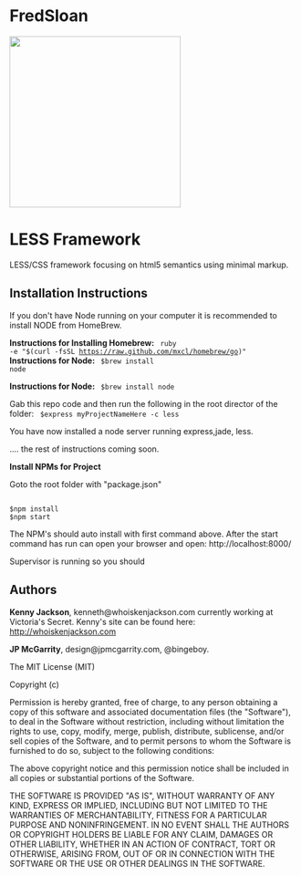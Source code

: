 FredSloan
=========

<img src="http://jpmcgarrity.com/upload/fredsloan1.jpg" width="300" height="auto">

<h1>LESS Framework</h1>

LESS/CSS framework focusing on html5 semantics using minimal markup.


<h2>Installation Instructions</h2>
If you don't have Node running on your computer it is recommended to install NODE from HomeBrew.




<strong>Instructions for Installing Homebrew: </strong>
<code>
ruby -e "$(curl -fsSL https://raw.github.com/mxcl/homebrew/go)"
</code>
<strong>Instructions for Node: </strong>
<code>
$brew install node
</code>

<strong>Instructions for Node: </strong>
<code>
$brew install node
</code>

Gab this repo code and then run the following in the root director of the folder:
<code>
$express myProjectNameHere -c less
</code>

You have now installed a node server running express,jade, less. 

.... the rest of instructions coming soon. 
  

<strong>Install NPMs for Project</strong>
<p>
	Goto the root folder with "package.json"
</p>
<code>
$npm install
$npm start
</code>

<p>
The NPM's should auto install with first command above.
After the start command has run can open your browser and open: http://localhost:8000/ 


<p>
	Supervisor is running so you should 


<h2>Authors</h2>

<p>
<strong>Kenny Jackson</strong>, kenneth@whoiskenjackson.com currently working at Victoria's Secret. Kenny's site can be found here: <a href="whoiskenjackson.com">http://whoiskenjackson.com</a>

<p>
<strong>JP McGarrity</strong>, design@jpmcgarrity.com, @bingeboy.

The MIT License (MIT)
 
Copyright (c) <year> <copyright holders>
 
Permission is hereby granted, free of charge, to any person obtaining a copy
of this software and associated documentation files (the "Software"), to deal
in the Software without restriction, including without limitation the rights
to use, copy, modify, merge, publish, distribute, sublicense, and/or sell
copies of the Software, and to permit persons to whom the Software is
furnished to do so, subject to the following conditions:
 
The above copyright notice and this permission notice shall be included in
all copies or substantial portions of the Software.
 
THE SOFTWARE IS PROVIDED "AS IS", WITHOUT WARRANTY OF ANY KIND, EXPRESS OR
IMPLIED, INCLUDING BUT NOT LIMITED TO THE WARRANTIES OF MERCHANTABILITY,
FITNESS FOR A PARTICULAR PURPOSE AND NONINFRINGEMENT. IN NO EVENT SHALL THE
AUTHORS OR COPYRIGHT HOLDERS BE LIABLE FOR ANY CLAIM, DAMAGES OR OTHER
LIABILITY, WHETHER IN AN ACTION OF CONTRACT, TORT OR OTHERWISE, ARISING FROM,
OUT OF OR IN CONNECTION WITH THE SOFTWARE OR THE USE OR OTHER DEALINGS IN
THE SOFTWARE.
